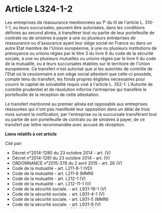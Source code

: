 # Article L324-1-2

Les entreprises de réassurance mentionnées au 1° du III de l'article L. 310-1-1, ou leurs succursales, peuvent être
autorisées, dans les conditions définies au second alinéa, à transférer tout ou partie de leur portefeuille de contrats ou de
sinistres à payer à une ou plusieurs entreprises de réassurance ou d'assurance ayant leur siège social en France ou dans un
autre Etat membre de l'Union européenne, à une ou plusieurs institutions de prévoyance ou unions régies par le titre 3 du
livre 9 du code de la sécurité sociale, à une ou plusieurs mutuelles ou unions régies par le livre II du code de la
mutualité, ou à leurs succursales établies sur le territoire de l'Union européenne. Ce transfert n'est autorisé que si les
autorités de contrôle de l'Etat où la cessionnaire a son siège social attestent que celle-ci possède, compte tenu du
transfert, les fonds propres éligibles nécessaires pour couvrir le capital de solvabilité requis visé à l'article L. 352-1.
L'Autorité de contrôle prudentiel et de résolution informe l'entreprise qui transfère le portefeuille de la réception de
cette attestation. 

Le transfert mentionné au premier alinéa est opposable aux entreprises réassurées qui n'ont pas manifesté leur opposition
dans un délai de trois mois suivant la notification, par l'entreprise ou la succursale transférant tout ou partie de son
portefeuille de contrats ou de sinistres à payer, de ce transfert par lettre recommandée avec accusé de réception.

**Liens relatifs à cet article**

_Cité par_:

  - Décret n°2014-1280 du 23 octobre 2014 - art. (V)
  - Décret n°2014-1281 du 23 octobre 2014 - art. (V)
  - ORDONNANCE n°2015-378 du 2 avril 2015 - art. 26 (V)
  - Code de la mutualité - art. L211-8-1 (VD)
  - Code de la mutualité - art. L211-9 (MMN)
  - Code de la mutualité - art. L212-1 (V)
  - Code de la mutualité - art. L212-11-1 (V)
  - Code de la sécurité sociale. - art. L931-16-1 (V)
  - Code de la sécurité sociale. - art. L931-4-1 (V)
  - Code de la sécurité sociale. - art. L931-5 (MMN)
  - Code de la sécurité sociale. - art. L931-9 (V)
  - Code des assurances - art. L321-10-3 (V)
  - Code des assurances - art. L352-7 (VD)
  - Code des assurances - art. L352-8 (VD)
  - Code des assurances - art. R324-1 (VT)

_Modifié par_:

  - ORDONNANCE n°2015-378 du 2 avril 2015 - art. 3

_Cite_:

  - Code des assurances - art. L310-1-1 (VD)
  - Code des assurances - art. L352-1 (VD)
